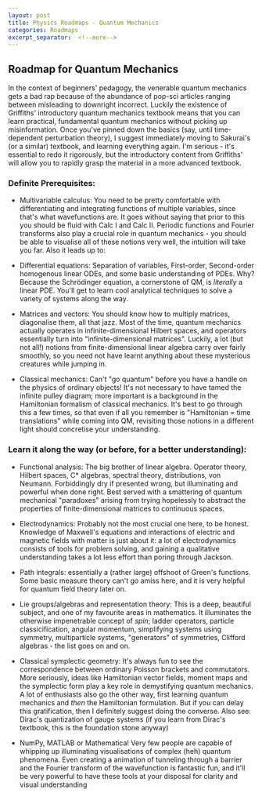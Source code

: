 ```yaml
---
layout: post
title: Physics Roadmaps - Quantum Mechanics 
categories: Roadmaps
excerpt_separator:  <!--more-->
---
```


## Roadmap for Quantum Mechanics

In the context of beginners' pedagogy, the venerable quantum mechanics gets a bad rap because of the abundance of pop-sci articles ranging between misleading to downright incorrect. Luckily the existence of Griffiths' introductory quantum mechanics textbook means that you can learn practical, fundamental quantum mechanics without picking up misinformation. Once you've pinned down the basics (say, until time-dependent perturbation theory), I suggest immediately moving to Sakurai's (or a similar) textbook, and learning everything again. I'm serious - it's essential to redo it rigorously, but the introductory content from Griffiths' will allow you to rapidly grasp the material in a more advanced textbook.  

### Definite Prerequisites: 
- Multivariable calculus: You need to be pretty comfortable with differentiating and integrating functions of multiple variables, since that's what wavefunctions are. It goes without saying that prior to this you should be fluid with Calc I and Calc II. Periodic functions and Fourier transforms also play a crucial role in quantum mechanics - you should be able to visualise all of these notions very well, the intuition will take you far. Also it leads up to:

- Differential equations: Separation of variables, First-order, Second-order homogenous linear ODEs, and some basic understanding of PDEs. Why? Because the Schrödinger equation, a cornerstone of QM, is *literally* a linear PDE.  You'll get to learn cool analytical techniques to solve a variety of systems along the way.

- Matrices and vectors: You should know how to multiply matrices, diagonalise them, all that jazz. Most of the time, quantum mechanics actually operates in infinite-dimensional Hilbert spaces, and operators essentially turn into "infinite-dimensional matrices". Luckily, a lot (but not all!) notions from finite-dimensional linear algebra carry over fairly smoothly, so you need not have learnt anything about these mysterious creatures while jumping in.

- Classical mechanics: Can't "go quantum" before you have a handle on the physics of ordinary objects! It's not necessary to have tamed the infinite pulley diagram; more important is a background in the Hamiltonian formalism of classical mechanics. It's best to go through this a few times, so that even if all you remember is "Hamiltonian = time translations" while coming into QM, revisiting those notions in a different light should concretise your understanding.    

### Learn it along the way (or before, for a better understanding):
- Functional analysis: The big brother of linear algebra. Operator theory, Hilbert spaces, C* algebras, spectral theory, distributions, von Neumann. Forbiddingly dry if presented wrong, but illuminating and powerful when done right. Best served with a smattering of quantum mechanical "paradoxes" arising from trying hopelessly to abstract the properties of finite-dimensional matrices to continuous spaces.

- Electrodynamics: Probably not the most crucial one here, to be honest. Knowledge of Maxwell's equations and interactions of electric and magnetic fields with matter is just about it: a lot of electrodynamics consists of tools for problem solving, and gaining a qualitative understanding takes a lot less effort than poring through Jackson.

- Path integrals: essentially a (rather large) offshoot of Green's functions. Some basic measure theory can't go amiss here, and it is very helpful for quantum field theory later on.

- Lie groups/algebras and representation theory: This is a deep, beautiful subject, and one of my favourite areas in mathematics. It illuminates the otherwise impenetrable concept of *spin*; ladder operators, particle classicification, angular momentum, simplifying systems using symmetry, multiparticle systems, "generators" of symmetries, Clifford algebras - the list goes on and on.

- Classical symplectic geometry: It's always fun to see the correspondence between ordinary Poisson brackets and commutators. More seriously, ideas like Hamiltonian vector fields, moment maps and the symplectic form play a key role in demystifying quantum mechanics. A lot of enthusiasts also go the other way, first learning quantum mechanics and *then* the Hamiltonian formulation. But if you can delay this gratification, then I definitely suggest doing the converse.  Also see: Dirac's quantization of gauge systems (if you learn from Dirac's textbook, this is the foundation stone anyway)

- NumPy, MATLAB or Mathematica! Very few people are capable of whipping up illuminating visualisations of complex (heh) quantum phenomena. Even creating a animation of tunneling through a barrier and the Fourier transform of the wavefunction is fantastic fun, and it'll be very powerful to have these tools at your disposal for clarity and visual understanding
